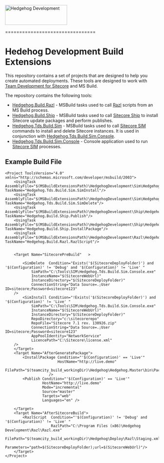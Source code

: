 <img src="http://www.hhogdev.com/Images/newsletter/logo_hedgehog.jpg" alt="Hedgehog Development" width="203" height="65" border="0">

================================

# Hedehog Development Build Extensions #

This repository contains a set of projects that are designed to help you create automated deployments. These tools are designed to work with [Team Development for Sitecore](http://www.hhogdev.com/products/team-development-for-sitecore/overview.aspx) and MS Build.

The repository contains the following tools:

* [Hedgehog.Build.Razl](https://github.com/HedgehogDevelopment/BuildExtensions/tree/master/Hedgehog.Build.Razl) - MSBuild tasks used to call [Razl](http://www.razl.net) scripts from an MS Build process.
* [Hedgehog.Build.Ship](https://github.com/HedgehogDevelopment/BuildExtensions/tree/master/Hedgehog.Build.Ship) - MSBuild tasks used to call [Sitecore Ship](https://github.com/kevinobee/Sitecore.Ship) to install Sitecore update packages and perform publishes.
* [Hedgehog.Tds.Build.Sim](https://github.com/HedgehogDevelopment/BuildExtensions/tree/master/Hedgehog.Tds.Build.Sim) - MSBuild tasks used to call [Sitecore SIM](https://marketplace.sitecore.net/en/Modules/Sitecore_Instance_Manager.aspx) commands to install and delete Sitecore instances. It is used in conjunction with [Hedgehog.Tds.Build.Sim.Console](/Todo).
* [Hedgehog.Tds.Build.Sim.Console](https://github.com/HedgehogDevelopment/BuildExtensions/tree/master/Hedgehog.Tds.Build.Sim.Console) - Console application used to run [Sitecore SIM](https://marketplace.sitecore.net/en/Modules/Sitecore_Instance_Manager.aspx) processes.


## Example Build File ##

	<Project ToolsVersion="4.0" xmlns="http://schemas.microsoft.com/developer/msbuild/2003">
		<UsingTask AssemblyFile="$(MSBuildExtensionsPath)\HedgehogDevelopment\Sim\Hedgehog.Tds.Build.Sim.dll" TaskName="Hedgehog.Tds.Build.Sim.SimInstall"/>
		<UsingTask AssemblyFile="$(MSBuildExtensionsPath)\HedgehogDevelopment\Sim\Hedgehog.Tds.Build.Sim.dll" TaskName="Hedgehog.Tds.Build.Sim.SimDelete"/>
		<UsingTask AssemblyFile="$(MSBuildExtensionsPath)\HedgehogDevelopment\Ship\Hedgehog.Build.Ship.dll" TaskName="Hedgehog.Build.Ship.Publish"/>
		<UsingTask AssemblyFile="$(MSBuildExtensionsPath)\HedgehogDevelopment\Ship\Hedgehog.Build.Ship.dll" TaskName="Hedgehog.Build.Ship.InstallPackage"/>
		<UsingTask AssemblyFile="$(MSBuildExtensionsPath)\HedgehogDevelopment\Razl\Hedgehog.Build.Razl.dll" TaskName="Hedgehog.Build.Razl.RazlScript"/>


		<Target Name="SitecorePreBuild"   >

			<SimDelete  Condition="Exists('$(SitecoreDeployFolder)') and '$(Configuration)' != 'Debug' and '$(Configuration)' != 'Live' "
				SimPath="C:\Tools\SIM\Hedgehog.Tds.Build.Sim.Console.exe"
				InstanceName="$(SitecoreWebUrl)"
				InstanceDirectory="$(SitecoreDeployFolder)"
				ConnectionString="Data Source=.;User ID=sitecore;Password=sitecore123"
		/>
			<SimInstall Condition="!Exists('$(SitecoreDeployFolder)') and '$(Configuration)' != 'Live' "
				SimPath="C:\Tools\SIM\Hedgehog.Tds.Build.Sim.Console.exe"
				InstanceName="$(SitecoreWebUrl)"
				InstanceDirectory="$(SitecoreDeployFolder)"
				RepoDirectory="c:\sitecorerepo"
				RepoFile="Sitecore 7.1 rev. 130926.zip"
				ConnectionString="Data Source=.;User ID=sitecore;Password=sitecore123"
				AppPoolIdentity="NetworkService"
				LicencePath="C:\Sitecore\license.xml"
		/>
		</Target>
		<Target Name="AfterGeneratePackage">
			<InstallPackage Condition="'$(Configuration)' == 'Live'"
							HostName="http://live.demo"
							FilePath="$(teamcity_build_workingDir)\Hedgehog\Hedgehog.Master\bin\Package_Live\Hedgehog.Master.update"
						/>
			<Publish Condition="'$(Configuration)' == 'Live'"
					 HostName="http://live.demo"
					 Mode="incremental"
					 Source="master"
					 Targets="web"
					 Languages="en" />

		</Target>
		<Target Name="AfterSitecoreBuild">
			<RazlScript  Condition="'$(Configuration)' != 'Debug' and '$(Configuration)' != 'Live' "
						 RazlPath="C:\Program Files (x86)\Hedgehog Development\Razl\Razl.exe"
						 FilePath="$(teamcity_build_workingDir)\Hedgehog\Deploy\Razl\Staging.xml"
						 Parameters="path=$(SitecoreDeployFolder);url=$(SitecoreWebUrl)"/>
		</Target>
	</Project>
